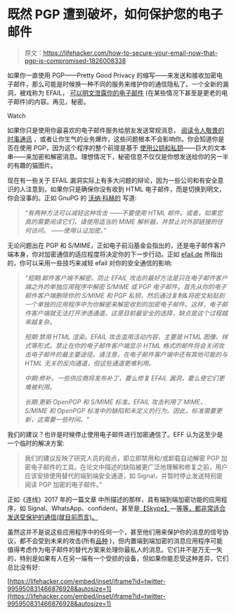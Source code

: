 # 既然 PGP 遭到破坏，如何保护您的电子邮件

> 原文：<https://lifehacker.com/how-to-secure-your-email-now-that-pgp-is-compromised-1826008338>

如果你一直使用 PGP——Pretty Good Privacy 的缩写——来发送和接收加密电子邮件，那么可能是时候换一种不同的服务来维护你的通信隐私了。一个全新的漏洞，被戏称为 EFAIL， [可以明文泄露你的电子邮件](https://gizmodo.com/email-no-longer-a-secure-method-of-communication-after-1826002682#_ga=2.160849021.1392401934.1526304012-3846207152.1521480874) (在某些情况下甚至是更老的电子邮件)的内容。再见，秘密。

Watch

如果你只是使用你最喜欢的电子邮件服务给朋友发送常规消息， [阅读令人敬畏的时事通讯](https://lifehacker.com/the-lifehacker-staffs-favorite-email-newsletters-1821200598) ，或者让你生气的业务爆炸，这些问题根本不会影响你。你会知道你是否在使用 PGP，因为这个程序的整个前提是基于 [使用公钥和私钥](https://lifehacker.com/how-to-encrypt-your-email-and-keep-your-conversations-p-1133495744)——巨大的文本串——来加密和解密消息。理想情况下，秘密信息不仅仅是你想发送给你的另一半的有趣的猫图片。

现在有一些关于 EFAIL 漏洞实际上有多大问题的辩论，因为一些公司和有安全意识的人注意到，如果你只是确保你没有收到 HTML 电子邮件，而是切换到明文，你会没事的。正如 GnuPG 的 [沃纳·科赫的](https://lists.gnupg.org/pipermail/gnupg-users/2018-May/060315.html) 写道:

> *“有两种方法可以减轻这种攻击*
> *——不要使用 HTML 邮件。或者，如果您真的需要阅读它们，请使用适当的 MIME 解析器，并禁止对外部链接的任何访问。*
> *——使用认证加密。”*

无论问题出在 PGP 和 S/MIME，正如电子前沿基金会指出的，还是电子邮件客户端本身，你对加密通信的适应程度将决定你的下一步行动。正如 [efail.de](https://efail.de/#mitigations) 所指出的，你可以采用一些技巧来减轻 efail 对你的安全通信的影响:

> *“短期:邮件客户端不解密。防止 EFAIL 攻击的最好方法是只在电子邮件客户端之外的单独应用程序中解密 S/MIME 或 PGP 电子邮件。首先从你的电子邮件客户端删除你的 S/MIME 和 PGP 私钥，然后通过复制&将密文粘贴到一个单独的应用程序中为你解密来解密收到的加密电子邮件。这样，电子邮件客户端就无法打开渗透通道。这是目前最安全的选择，缺点是这个过程越来越复杂。*
> 
> *短期:禁用 HTML 渲染。EFAIL 攻击滥用活动内容，主要是 HTML 图像、样式等形式。禁止在你的电子邮件客户端显示 HTML 格式的邮件将会关闭攻击电子邮件的最主要途径。请注意，在电子邮件客户端中还有其他可能的与 HTML 无关的反向通道，但这些通道更难利用。*
> 
> *中期:修补。一些供应商将发布补丁，要么修复 EFAIL 漏洞，要么使它们更难被利用。*
> 
> *长期:更新 OpenPGP 和 S/MIME 标准。EFAIL 攻击利用了 MIME、S/MIME 和 OpenPGP 标准中的缺陷和未定义的行为。因此，标准需要更新，这需要一些时间。"*

我们的建议？也许是时候停止使用电子邮件进行加密通信了。EFF 认为这至少是一个临时的解决方案:

> 我们的建议反映了研究人员的观点，即立即禁用和/或卸载自动解密 PGP 加密电子邮件的工具。在论文中描述的缺陷被更广泛地理解和修复之前，用户应该安排使用替代的端到端安全通道，如 Signal，并暂时停止发送特别是阅读 PGP 加密的电子邮件。”

正如《连线》2017 年的一篇文章 中所描述的那样，具有端到端加密功能的应用程序，如 Signal、WhatsApp、confident，甚至是[【Skype】](https://lifehacker.com/how-to-get-end-to-end-encryption-in-skype-1822028186)—[等等，都非常适合发送受保护的通信(就目前而言)。](https://lifehacker.com/secure-messaging-app-showdown-whatsapp-vs-signal-1794684943)

虽然这并不是说这些应用程序中的任何一个，甚至他们用来保护你的消息的信号协议，都不会受到未来的攻击(所有[品种](https://lifehacker.com/how-to-make-sure-your-disappearing-signal-messages-actu-1825921690) )，但内置端到端加密的消息应用程序可能值得考虑作为电子邮件的替代方案来处理你最私人的消息。它们并不是万无一失的，特别是如果有人在另一端有一个受损的设备，但如果你能忍受这种差异，它们总比没有好:

 [https://lifehacker.com/embed/inset/iframe?id=twitter-995950831466876928&autosize=1](https://lifehacker.com/embed/inset/iframe?id=twitter-995950831466876928&autosize=1)